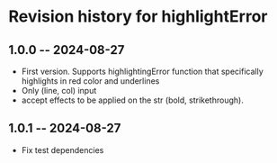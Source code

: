 # Revision history for highlightError

## 1.0.0 -- 2024-08-27

* First version. Supports highlightingError function that specifically highlights in red color and underlines
* Only (line, col) input
* accept effects to be applied on the str (bold, strikethrough).


## 1.0.1 -- 2024-08-27

* Fix test dependencies
